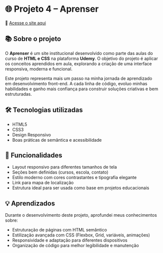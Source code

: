 # 🌐 Projeto 4 – Aprenser

🔗 [Acesse o site aqui](https://natipastre.github.io/Projeto-4---Front-End-Aprenser/)

## 📚 Sobre o projeto

O **Aprenser** é um site institucional desenvolvido como parte das aulas do curso de **HTML e CSS** na plataforma **Udemy**. O objetivo do projeto é aplicar os conceitos aprendidos em aula, explorando a criação de uma interface responsiva, moderna e funcional.

Este projeto representa mais um passo na minha jornada de aprendizado em desenvolvimento front-end. A cada linha de código, evoluo minhas habilidades e ganho mais confiança para construir soluções criativas e bem estruturadas.

## 🛠️ Tecnologias utilizadas

- HTML5  
- CSS3  
- Design Responsivo  
- Boas práticas de semântica e acessibilidade  

## 📌 Funcionalidades

- Layout responsivo para diferentes tamanhos de tela  
- Seções bem definidas (cursos, escola, contato)  
- Estilo moderno com cores contrastantes e tipografia elegante  
- Link para mapa de localização  
- Estrutura ideal para ser usada como base em projetos educacionais  

## 💡 Aprendizados

Durante o desenvolvimento deste projeto, aprofundei meus conhecimentos sobre:

- Estruturação de páginas com HTML semântico  
- Estilização avançada com CSS (Flexbox, Grid, variáveis, animações)  
- Responsividade e adaptação para diferentes dispositivos  
- Organização de código para melhor legibilidade e manutenção  
